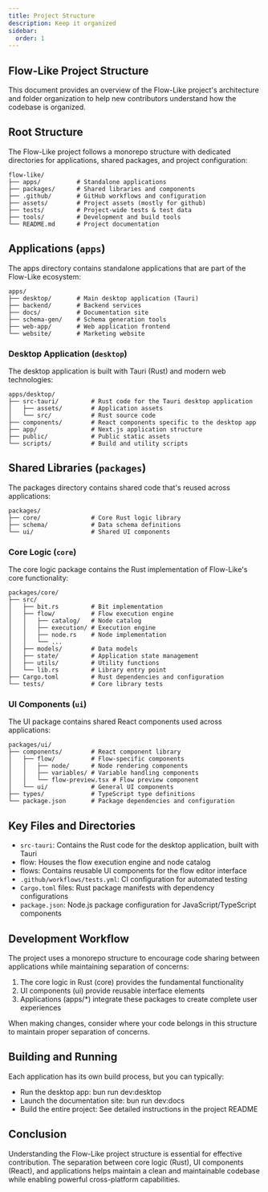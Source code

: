 ```yaml
---
title: Project Structure
description: Keep it organized
sidebar:
  order: 1
---
```


## Flow-Like Project Structure
This document provides an overview of the Flow-Like project's architecture and folder organization to help new contributors understand how the codebase is organized.

## Root Structure
The Flow-Like project follows a monorepo structure with dedicated directories for applications, shared packages, and project configuration:

```
flow-like/
├── apps/          # Standalone applications
├── packages/      # Shared libraries and components
├── .github/       # GitHub workflows and configuration
├── assets/        # Project assets (mostly for github)
├── tests/         # Project-wide tests & test data
├── tools/         # Development and build tools
└── README.md      # Project documentation
```

## Applications (`apps`)
The apps directory contains standalone applications that are part of the Flow-Like ecosystem:

```
apps/
├── desktop/       # Main desktop application (Tauri)
├── backend/       # Backend services
├── docs/          # Documentation site
├── schema-gen/    # Schema generation tools
├── web-app/       # Web application frontend
└── website/       # Marketing website
```

### Desktop Application (`desktop`)
The desktop application is built with Tauri (Rust) and modern web technologies:

```
apps/desktop/
├── src-tauri/         # Rust code for the Tauri desktop application
│   ├── assets/        # Application assets
│   └── src/           # Rust source code
├── components/        # React components specific to the desktop app
├── app/               # Next.js application structure
├── public/            # Public static assets
└── scripts/           # Build and utility scripts
```

## Shared Libraries (`packages`)
The packages directory contains shared code that's reused across applications:

```
packages/
├── core/              # Core Rust logic library
├── schema/            # Data schema definitions
└── ui/                # Shared UI components
```

### Core Logic (`core`)
The core logic package contains the Rust implementation of Flow-Like's core functionality:

```
packages/core/
├── src/
│   ├── bit.rs         # Bit implementation
│   ├── flow/          # Flow execution engine
│   │   ├── catalog/   # Node catalog
│   │   ├── execution/ # Execution engine
│   │   ├── node.rs    # Node implementation
│   │   └── ...
│   ├── models/        # Data models
│   ├── state/         # Application state management
│   ├── utils/         # Utility functions
│   └── lib.rs         # Library entry point
├── Cargo.toml         # Rust dependencies and configuration
└── tests/             # Core library tests
```

### UI Components (`ui`)
The UI package contains shared React components used across applications:

```
packages/ui/
├── components/        # React component library
│   ├── flow/          # Flow-specific components
│   │   ├── node/      # Node rendering components
│   │   ├── variables/ # Variable handling components
│   │   └── flow-preview.tsx # Flow preview component
│   └── ui/            # General UI components
├── types/             # TypeScript type definitions
└── package.json       # Package dependencies and configuration
```

## Key Files and Directories
- `src-tauri`: Contains the Rust code for the desktop application, built with Tauri
- flow: Houses the flow execution engine and node catalog
- flows: Contains reusable UI components for the flow editor interface
- `.github/workflows/tests.yml`: CI configuration for automated testing
- `Cargo.toml` files: Rust package manifests with dependency configurations
- `package.json`: Node.js package configuration for JavaScript/TypeScript components

## Development Workflow
The project uses a monorepo structure to encourage code sharing between applications while maintaining separation of concerns:

1. The core logic in Rust (core) provides the fundamental functionality
2. UI components (ui) provide reusable interface elements
3. Applications (apps/*) integrate these packages to create complete user experiences

When making changes, consider where your code belongs in this structure to maintain proper separation of concerns.

## Building and Running
Each application has its own build process, but you can typically:

- Run the desktop app: bun run dev:desktop
- Launch the documentation site: bun run dev:docs
- Build the entire project: See detailed instructions in the project README

## Conclusion
Understanding the Flow-Like project structure is essential for effective contribution. The separation between core logic (Rust), UI components (React), and applications helps maintain a clean and maintainable codebase while enabling powerful cross-platform capabilities.
